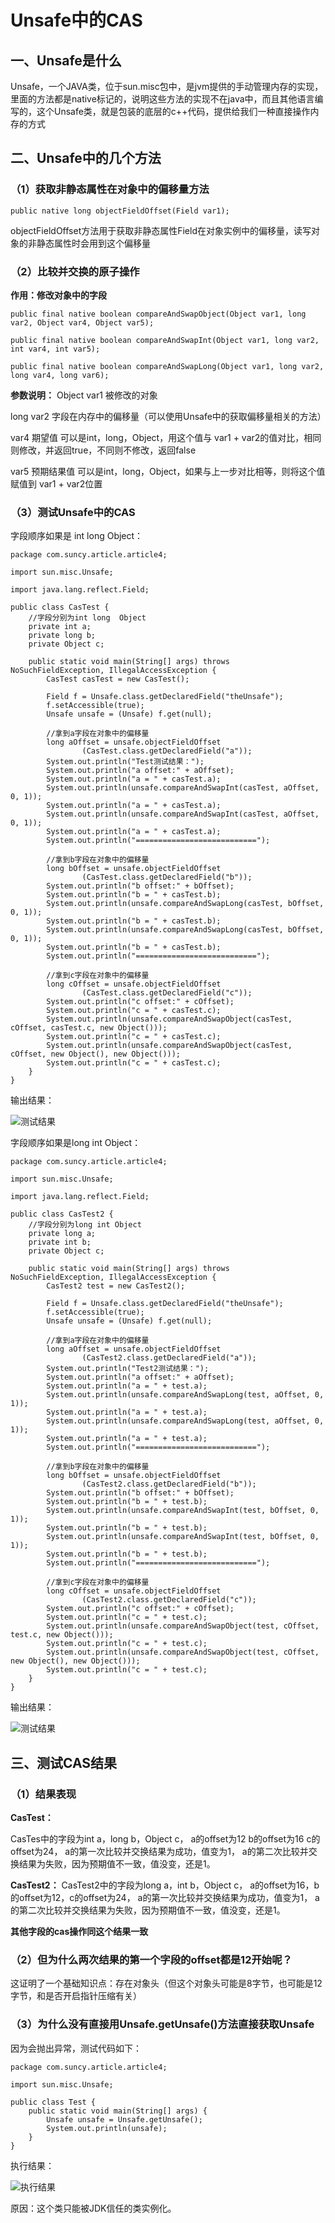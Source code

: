 # Unsafe中的CAS

## 一、Unsafe是什么

Unsafe，一个JAVA类，位于sun.misc包中，是jvm提供的手动管理内存的实现，里面的方法都是native标记的，说明这些方法的实现不在java中，而且其他语言编写的，这个Unsafe类，就是包装的底层的c++代码，提供给我们一种直接操作内存的方式

## 二、Unsafe中的几个方法

### （1）获取非静态属性在对象中的偏移量方法

```
public native long objectFieldOffset(Field var1);
```

objectFieldOffset方法用于获取非静态属性Field在对象实例中的偏移量，读写对象的非静态属性时会用到这个偏移量

### （2）比较并交换的原子操作

**作用：修改对象中的字段**

```
public final native boolean compareAndSwapObject(Object var1, long var2, Object var4, Object var5);

public final native boolean compareAndSwapInt(Object var1, long var2, int var4, int var5);

public final native boolean compareAndSwapLong(Object var1, long var2, long var4, long var6);
```

**参数说明：** Object var1 被修改的对象

long var2 字段在内存中的偏移量（可以使用Unsafe中的获取偏移量相关的方法）

var4 期望值 可以是int，long，Object，用这个值与 var1 + var2的值对比，相同则修改，并返回true，不同则不修改，返回false

var5 预期结果值 可以是int，long，Object，如果与上一步对比相等，则将这个值赋值到 var1 + var2位置

### （3）测试Unsafe中的CAS

字段顺序如果是 int long Object：

```
package com.suncy.article.article4;

import sun.misc.Unsafe;

import java.lang.reflect.Field;

public class CasTest {
    //字段分别为int long  Object
    private int a;
    private long b;
    private Object c;

    public static void main(String[] args) throws NoSuchFieldException, IllegalAccessException {
        CasTest casTest = new CasTest();

        Field f = Unsafe.class.getDeclaredField("theUnsafe");
        f.setAccessible(true);
        Unsafe unsafe = (Unsafe) f.get(null);

        //拿到a字段在对象中的偏移量
        long aOffset = unsafe.objectFieldOffset
                (CasTest.class.getDeclaredField("a"));
        System.out.println("Test测试结果：");
        System.out.println("a offset:" + aOffset);
        System.out.println("a = " + casTest.a);
        System.out.println(unsafe.compareAndSwapInt(casTest, aOffset, 0, 1));
        System.out.println("a = " + casTest.a);
        System.out.println(unsafe.compareAndSwapInt(casTest, aOffset, 0, 1));
        System.out.println("a = " + casTest.a);
        System.out.println("===========================");

        //拿到b字段在对象中的偏移量
        long bOffset = unsafe.objectFieldOffset
                (CasTest.class.getDeclaredField("b"));
        System.out.println("b offset:" + bOffset);
        System.out.println("b = " + casTest.b);
        System.out.println(unsafe.compareAndSwapLong(casTest, bOffset, 0, 1));
        System.out.println("b = " + casTest.b);
        System.out.println(unsafe.compareAndSwapLong(casTest, bOffset, 0, 1));
        System.out.println("b = " + casTest.b);
        System.out.println("===========================");

        //拿到c字段在对象中的偏移量
        long cOffset = unsafe.objectFieldOffset
                (CasTest.class.getDeclaredField("c"));
        System.out.println("c offset:" + cOffset);
        System.out.println("c = " + casTest.c);
        System.out.println(unsafe.compareAndSwapObject(casTest, cOffset, casTest.c, new Object()));
        System.out.println("c = " + casTest.c);
        System.out.println(unsafe.compareAndSwapObject(casTest, cOffset, new Object(), new Object()));
        System.out.println("c = " + casTest.c);
    }
}
```

输出结果：&#x20;

![测试结果](<../.gitbook/assets/image (34).png>)

字段顺序如果是long int Object：

```
package com.suncy.article.article4;

import sun.misc.Unsafe;

import java.lang.reflect.Field;

public class CasTest2 {
    //字段分别为long int Object
    private long a;
    private int b;
    private Object c;

    public static void main(String[] args) throws NoSuchFieldException, IllegalAccessException {
        CasTest2 test = new CasTest2();

        Field f = Unsafe.class.getDeclaredField("theUnsafe");
        f.setAccessible(true);
        Unsafe unsafe = (Unsafe) f.get(null);

        //拿到a字段在对象中的偏移量
        long aOffset = unsafe.objectFieldOffset
                (CasTest2.class.getDeclaredField("a"));
        System.out.println("Test2测试结果：");
        System.out.println("a offset:" + aOffset);
        System.out.println("a = " + test.a);
        System.out.println(unsafe.compareAndSwapLong(test, aOffset, 0, 1));
        System.out.println("a = " + test.a);
        System.out.println(unsafe.compareAndSwapLong(test, aOffset, 0, 1));
        System.out.println("a = " + test.a);
        System.out.println("===========================");

        //拿到b字段在对象中的偏移量
        long bOffset = unsafe.objectFieldOffset
                (CasTest2.class.getDeclaredField("b"));
        System.out.println("b offset:" + bOffset);
        System.out.println("b = " + test.b);
        System.out.println(unsafe.compareAndSwapInt(test, bOffset, 0, 1));
        System.out.println("b = " + test.b);
        System.out.println(unsafe.compareAndSwapInt(test, bOffset, 0, 1));
        System.out.println("b = " + test.b);
        System.out.println("===========================");

        //拿到c字段在对象中的偏移量
        long cOffset = unsafe.objectFieldOffset
                (CasTest2.class.getDeclaredField("c"));
        System.out.println("c offset:" + cOffset);
        System.out.println("c = " + test.c);
        System.out.println(unsafe.compareAndSwapObject(test, cOffset, test.c, new Object()));
        System.out.println("c = " + test.c);
        System.out.println(unsafe.compareAndSwapObject(test, cOffset, new Object(), new Object()));
        System.out.println("c = " + test.c);
    }
}
```

输出结果：

![测试结果](<../.gitbook/assets/image (8).png>)

## 三、测试CAS结果

### （1）结果表现

**CasTest：**

CasTes中的字段为int a，long b，Object c， a的offset为12 b的offset为16 c的offset为24， a的第一次比较并交换结果为成功，值变为1， a的第二次比较并交换结果为失败，因为预期值不一致，值没变，还是1。

**CasTest2：** CasTest2中的字段为long a，int b，Object c， a的offset为16，b的offset为12，c的offset为24， a的第一次比较并交换结果为成功，值变为1， a的第二次比较并交换结果为失败，因为预期值不一致，值没变，还是1。

**其他字段的cas操作同这个结果一致**

### （2）但为什么两次结果的第一个字段的offset都是12开始呢？

这证明了一个基础知识点：存在对象头（但这个对象头可能是8字节，也可能是12字节，和是否开启指针压缩有关）

### （3）为什么没有直接用Unsafe.getUnsafe()方法直接获取Unsafe

因为会抛出异常，测试代码如下：

```
package com.suncy.article.article4;

import sun.misc.Unsafe;

public class Test {
    public static void main(String[] args) {
        Unsafe unsafe = Unsafe.getUnsafe();
        System.out.println(unsafe);
    }
}
```

执行结果：

![执行结果](<../.gitbook/assets/image (42).png>)

原因：这个类只能被JDK信任的类实例化。

